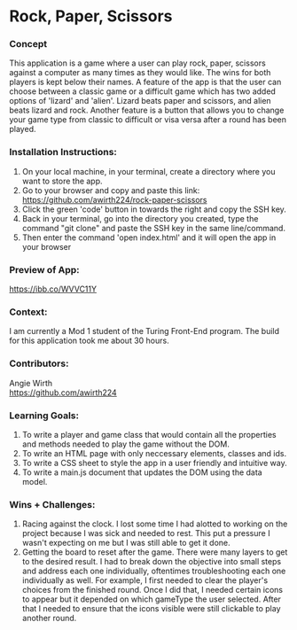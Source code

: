 # Rock, Paper, Scissors
### Concept
This application is a game where a user can play rock, paper, scissors against a computer as many times as they would like. The wins for both players is kept below their names. A feature of the app is that the user can choose between a classic game or a difficult game which has two added options of 'lizard' and 'alien'. Lizard beats paper and scissors, and alien beats lizard and rock. Another feature is a button that allows you to change your game type from classic to difficult or visa versa after a round has been played. 


### Installation Instructions:
1. On your local machine, in your terminal, create a directory where you want to store the app.
2. Go to your browser and copy and paste this link: https://github.com/awirth224/rock-paper-scissors
3. Click the green 'code' button in towards the right and copy the SSH key.
4. Back in your terminal, go into the directory you created, type the command "git clone" and paste the SSH key in the same line/command.
5. Then enter the command 'open index.html' and it will open the app in your browser

### Preview of App:
https://ibb.co/WVVC11Y

### Context:
I am currently a Mod 1 student of the Turing Front-End program. The build for this application took me about 30 hours.

### Contributors:
Angie Wirth<br>
https://github.com/awirth224<br>


### Learning Goals:
1. To write a player and game class that would contain all the properties and methods needed to play the game without the DOM.
2. To write an HTML page with only neccessary elements, classes and ids.
3. To write a CSS sheet to style the app in a user friendly and intuitive way.
4. To write a main.js document that updates the DOM using the data model.

### Wins + Challenges:
1. Racing against the clock. I lost some time I had alotted to working on the project because I was sick and needed to rest. This put a pressure I wasn't expecting on me but I was still able to get it done. 
2. Getting the board to reset after the game. There were many layers to get to the desired result. I had to break down the objective into small steps and address each one individually, oftentimes troubleshooting each one individually as well. For example, I first needed to clear the player's choices from the finished round. Once I did that, I needed certain icons to appear but it depended on which gameType the user selected. After that I needed to ensure that the icons visible were still clickable to play another round.

